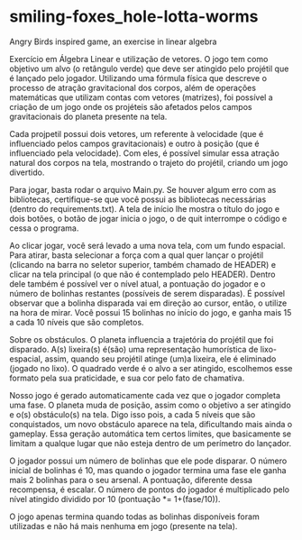 # smiling-foxes_hole-lotta-worms
Angry Birds inspired game, an exercise in linear algebra

Exercício em Álgebra Linear e utilização de vetores. O jogo tem como objetivo um alvo (o retângulo verde) que deve ser atingido pelo projétil que é lançado pelo jogador. Utilizando uma fórmula física que descreve o processo de atração gravitacional dos corpos, além de operações matemáticas que utilizam contas com vetores (matrizes), foi possível a criação de um jogo onde os projéteis são afetados pelos campos gravitacionais do planeta presente na tela. 

Cada projpetil possui dois vetores, um referente à velocidade (que é influenciado pelos campos gravitacionais) e outro à posição (que é influenciado pela velocidade). Com eles, é possível simular essa atração natural dos corpos na tela, mostrando o trajeto do projétil, criando um jogo divertido.

Para jogar, basta rodar o arquivo Main.py. Se houver algum erro com as bibliotecas, certifique-se que você possui as bibliotecas necessárias (dentro do requirements.txt). A tela de início lhe mostra o título do jogo e dois botões, o botão de jogar inicia o jogo, o de quit interrompe o código e cessa o programa. 

Ao clicar jogar, você será levado a uma nova tela, com um fundo espacial. Para atirar, basta selecionar a força com a qual quer lançar o projétil (clicando na barra no seletor superior, também chamado de HEADER) e clicar na tela principal (o que não é contemplado pelo HEADER). Dentro dele também é possível ver o nível atual, a pontuação do jogador e o número de bolinhas restantes (possíveis de serem disparadas). É possível observar que a bolinha disparada vai em direção ao cursor, então, o utilize na hora de mirar. Você possui 15 bolinhas no início do jogo, e ganha mais 15 a cada 10 níveis que são completos.

Sobre os obstáculos. O planeta influencia a trajetória do projétil que foi disparado. A(s) lixeira(s) é(são) uma representação humorística de lixo-espacial, assim, quando seu projétil atinge (um)a lixeira, ele é eliminado (jogado no lixo). O quadrado verde é o alvo a ser atingido, escolhemos esse formato pela sua praticidade, e sua cor pelo fato de chamativa. 

Nosso jogo é gerado automaticamente cada vez que o jogador completa uma fase. O planeta muda de posição, assim como o objetivo a ser atingido e o(s) obstáculo(s) na tela. Digo isso pois, a cada 5 níveis que são conquistados, um novo obstáculo aparece na tela, dificultando mais ainda o gameplay. Essa geração automática tem certos limites, que basicamente se limitam a qualque lugar que não esteja dentro de um perímetro do lançador. 

O jogador possui um número de bolinhas que ele pode disparar. O número inicial de bolinhas é 10, mas quando o jogador termina uma fase ele ganha mais 2 bolinhas para o seu arsenal. A pontuação, diferente dessa recompensa, é escalar. O número de pontos do jogador é multiplicado pelo nível atingido dividido por 10 (pontuação *= 1+(fase/10)).

O jogo apenas termina quando todas as bolinhas disponíveis foram utilizadas e não há mais nenhuma em jogo (presente na tela). 